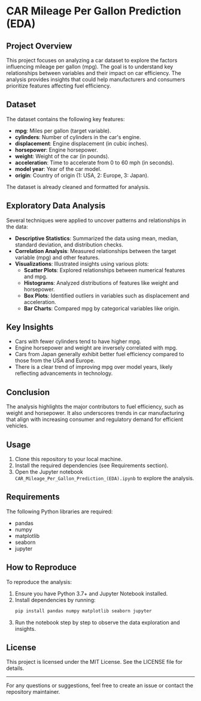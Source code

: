# CAR Mileage Per Gallon Prediction (EDA)

## Project Overview
This project focuses on analyzing a car dataset to explore the factors influencing mileage per gallon (mpg). The goal is to understand key relationships between variables and their impact on car efficiency. The analysis provides insights that could help manufacturers and consumers prioritize features affecting fuel efficiency.

## Dataset
The dataset contains the following key features:
- **mpg**: Miles per gallon (target variable).
- **cylinders**: Number of cylinders in the car's engine.
- **displacement**: Engine displacement (in cubic inches).
- **horsepower**: Engine horsepower.
- **weight**: Weight of the car (in pounds).
- **acceleration**: Time to accelerate from 0 to 60 mph (in seconds).
- **model year**: Year of the car model.
- **origin**: Country of origin (1: USA, 2: Europe, 3: Japan).

The dataset is already cleaned and formatted for analysis.

## Exploratory Data Analysis
Several techniques were applied to uncover patterns and relationships in the data:
- **Descriptive Statistics**: Summarized the data using mean, median, standard deviation, and distribution checks.
- **Correlation Analysis**: Measured relationships between the target variable (mpg) and other features.
- **Visualizations**: Illustrated insights using various plots:
  - **Scatter Plots**: Explored relationships between numerical features and mpg.
  - **Histograms**: Analyzed distributions of features like weight and horsepower.
  - **Box Plots**: Identified outliers in variables such as displacement and acceleration.
  - **Bar Charts**: Compared mpg by categorical variables like origin.

## Key Insights
- Cars with fewer cylinders tend to have higher mpg.
- Engine horsepower and weight are inversely correlated with mpg.
- Cars from Japan generally exhibit better fuel efficiency compared to those from the USA and Europe.
- There is a clear trend of improving mpg over model years, likely reflecting advancements in technology.

## Conclusion
The analysis highlights the major contributors to fuel efficiency, such as weight and horsepower. It also underscores trends in car manufacturing that align with increasing consumer and regulatory demand for efficient vehicles.

## Usage
1. Clone this repository to your local machine.
2. Install the required dependencies (see Requirements section).
3. Open the Jupyter notebook `CAR_Mileage_Per_Gallon_Prediction_(EDA).ipynb` to explore the analysis.

## Requirements
The following Python libraries are required:
- pandas
- numpy
- matplotlib
- seaborn
- jupyter

## How to Reproduce
To reproduce the analysis:
1. Ensure you have Python 3.7+ and Jupyter Notebook installed.
2. Install dependencies by running:
   ```bash
   pip install pandas numpy matplotlib seaborn jupyter
   ```
3. Run the notebook step by step to observe the data exploration and insights.

## License
This project is licensed under the MIT License. See the LICENSE file for details.

---
For any questions or suggestions, feel free to create an issue or contact the repository maintainer.

